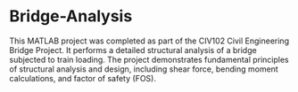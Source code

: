 # Bridge-Analysis
This MATLAB project was completed as part of the CIV102 Civil Engineering Bridge Project. It performs a detailed structural analysis of a bridge subjected to train loading. The project demonstrates fundamental principles of structural analysis and design, including shear force, bending moment calculations, and factor of safety (FOS).
